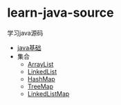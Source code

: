 # learn-java-source
学习java源码



- [java基础](docs/java基础.md)
- 集合
  - [ArrayList](docs/集合/ArrayList.md)
  - [LinkedList](docs/集合/LinkedList.md)
  - [HashMap](docs/集合/HashMap.md)
  - [TreeMap](docs/集合/TreeMap.md)
  - [LinkedListMap](docs/集合/LinkedHashMap.md)

